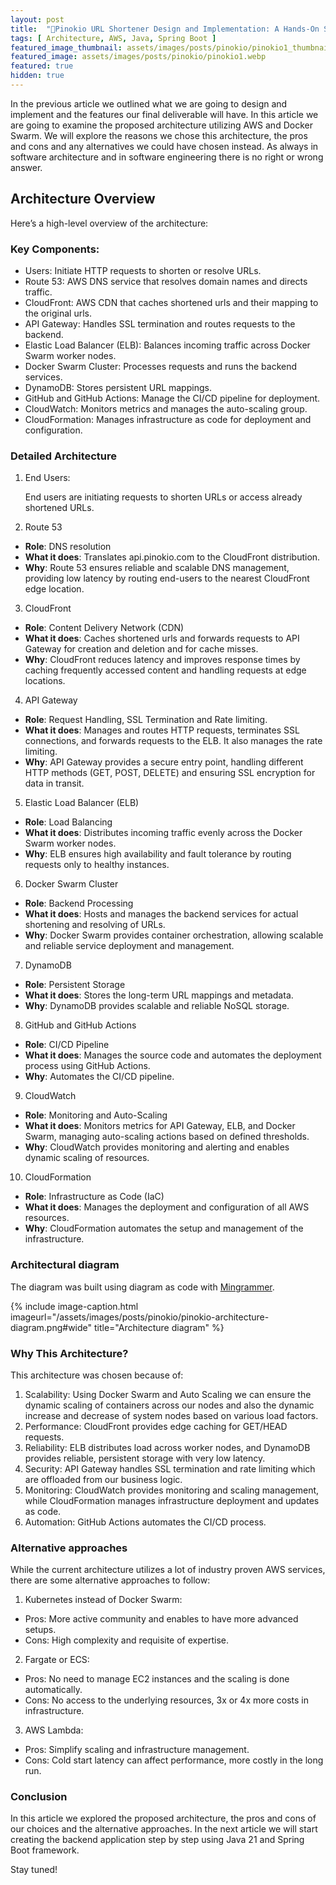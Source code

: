 ```yaml
---
layout: post
title:  "🤥Pinokio URL Shortener Design and Implementation: A Hands-On Solution Architecture (Part 2)"
tags: [ Architecture, AWS, Java, Spring Boot ]
featured_image_thumbnail: assets/images/posts/pinokio/pinokio1_thumbnail.webp
featured_image: assets/images/posts/pinokio/pinokio1.webp
featured: true
hidden: true
---
```


In the previous article we outlined what we are going to design and implement and the features our final deliverable will have. 
In this article we are going to examine the proposed architecture utilizing AWS and Docker Swarm. 
We will explore the reasons we chose this architecture, the pros and cons and any alternatives we could have chosen instead. 
As always in software architecture and in software engineering there is no right or wrong answer.

<!--more-->

## Architecture Overview

Here’s a high-level overview of the architecture:

### Key Components:

* Users: Initiate HTTP requests to shorten or resolve URLs.
* Route 53: AWS DNS service that resolves domain names and directs traffic.
* CloudFront: AWS CDN that caches shortened urls and their mapping to the original urls.
* API Gateway: Handles SSL termination and routes requests to the backend.
* Elastic Load Balancer (ELB): Balances incoming traffic across Docker Swarm worker nodes.
* Docker Swarm Cluster: Processes requests and runs the backend services.
* DynamoDB: Stores persistent URL mappings.
* GitHub and GitHub Actions: Manage the CI/CD pipeline for deployment.
* CloudWatch: Monitors metrics and manages the auto-scaling group.
* CloudFormation: Manages infrastructure as code for deployment and configuration.

### Detailed Architecture
1. End Users: 

    End users are initiating requests to shorten URLs or access already shortened URLs.
2. Route 53
  * **Role**: DNS resolution
  * **What it does**: Translates api.pinokio.com to the CloudFront distribution.
  * **Why**: Route 53 ensures reliable and scalable DNS management, providing low latency by routing end-users to the nearest CloudFront edge location.
3. CloudFront
  * **Role**: Content Delivery Network (CDN)
  * **What it does**: Caches shortened urls and forwards requests to API Gateway for creation and deletion and for cache misses.
  * **Why**: CloudFront reduces latency and improves response times by caching frequently accessed content and handling requests at edge locations.
4. API Gateway
  * **Role**: Request Handling, SSL Termination and Rate limiting.
  * **What it does**: Manages and routes HTTP requests, terminates SSL connections, and forwards requests to the ELB. It also manages the rate limiting.
  * **Why**: API Gateway provides a secure entry point, handling different HTTP methods (GET, POST, DELETE) and ensuring SSL encryption for data in transit.
5. Elastic Load Balancer (ELB)
  * **Role**: Load Balancing
  * **What it does**: Distributes incoming traffic evenly across the Docker Swarm worker nodes.
  * **Why**: ELB ensures high availability and fault tolerance by routing requests only to healthy instances.
6. Docker Swarm Cluster
  * **Role**: Backend Processing
  * **What it does**: Hosts and manages the backend services for actual shortening and resolving of URLs.
  * **Why**: Docker Swarm provides container orchestration, allowing scalable and reliable service deployment and management.
7. DynamoDB
  * **Role**: Persistent Storage
  * **What it does**: Stores the long-term URL mappings and metadata.
  * **Why**: DynamoDB provides scalable and reliable NoSQL storage.
8. GitHub and GitHub Actions
  * **Role**: CI/CD Pipeline
  * **What it does**: Manages the source code and automates the deployment process using GitHub Actions.
  * **Why**: Automates the CI/CD pipeline.
9. CloudWatch
  * **Role**: Monitoring and Auto-Scaling
  * **What it does**: Monitors metrics for API Gateway, ELB, and Docker Swarm, managing auto-scaling actions based on defined thresholds.
  * **Why**: CloudWatch provides monitoring and alerting and enables dynamic scaling of resources.
10. CloudFormation
  * **Role**: Infrastructure as Code (IaC)
  * **What it does**: Manages the deployment and configuration of all AWS resources.
  * **Why**: CloudFormation automates the setup and management of the infrastructure.

### Architectural diagram

The diagram was built using diagram as code with [Mingrammer](https://diagrams.mingrammer.com/).

{% include image-caption.html imageurl="/assets/images/posts/pinokio/pinokio-architecture-diagram.png#wide" title="Architecture diagram" %}

### Why This Architecture?

This architecture was chosen because of:

1. Scalability: Using Docker Swarm and Auto Scaling we can ensure the dynamic scaling of containers across our nodes and also the dynamic increase and decrease of system nodes based on various load factors.
2. Performance: CloudFront provides edge caching for GET/HEAD requests.
3. Reliability: ELB distributes load across worker nodes, and DynamoDB provides reliable, persistent storage with very low latency.
4. Security: API Gateway handles SSL termination and rate limiting which are offloaded from our business logic.
5. Monitoring: CloudWatch provides monitoring and scaling management, while CloudFormation manages infrastructure deployment and updates as code.
6. Automation: GitHub Actions automates the CI/CD process.

### Alternative approaches

While the current architecture utilizes a lot of industry proven AWS services, there are some alternative approaches to follow:

1. Kubernetes instead of Docker Swarm:
  - Pros: More active community and enables to have more advanced setups.
  - Cons: High complexity and requisite of expertise.
2. Fargate or ECS:
  - Pros: No need to manage EC2 instances and the scaling is done automatically.
  - Cons: No access to the underlying resources, 3x or 4x more costs in infrastructure.
3. AWS Lambda:
  - Pros: Simplify scaling and infrastructure management.
  - Cons: Cold start latency can affect performance, more costly in the long run.

### Conclusion

In this article we explored the proposed architecture, the pros and cons of our choices and the alternative approaches. 
In the next article we will start creating the backend application step by step using Java 21 and Spring Boot framework.

Stay tuned!
